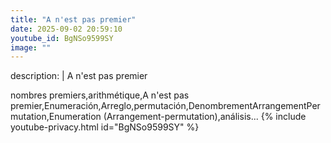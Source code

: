 ```yaml
---
title: "A n'est pas premier"
date: 2025-09-02 20:59:10 
youtube_id: BgNSo9599SY
image: ""
---
```

description: |
  A n'est pas premier
  
  nombres premiers,arithmétique,A n'est pas premier,Enumeración,Arreglo,permutación,DenombrementArrangementPermutation,Enumeration (Arrangement-permutation),análisis...
{% include youtube-privacy.html id="BgNSo9599SY" %}
